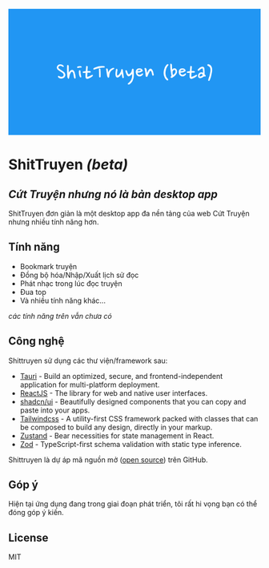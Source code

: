 [![Cuttruyen](/public/banner.png)](https://nettrom.com/)

# ShitTruyen _(beta)_

## _Cứt Truyện nhưng nó là bản desktop app_

ShitTruyen đơn giản là một desktop app đa nền tảng của web Cứt Truyện nhưng nhiều tính năng hơn.

## Tính năng

-   Bookmark truyện
-   Đồng bộ hóa/Nhập/Xuất lịch sử đọc
-   Phát nhạc trong lúc đọc truyện
-   Đua top
-   Và nhiều tính năng khác...

_các tính năng trên vẫn chưa có_

## Công nghệ

Shittruyen sử dụng các thư viện/framework sau:

-   [Tauri] - Build an optimized, secure, and frontend-independent application for multi-platform deployment.
-   [ReactJS] - The library for web and native user interfaces.
-   [shadcn/ui] - Beautifully designed components that you can copy and paste into your apps.
-   [Tailwindcss] - A utility-first CSS framework packed with classes that can be composed to build any design, directly in your markup.
-   [Zustand] - Bear necessities for state management in React.
-   [Zod] - TypeScript-first schema validation with static type inference.

Shittruyen là dự áp mã nguồn mở ([open source][git-repo]) trên GitHub.

## Góp ý

Hiện tại ứng dụng đang trong giai đoạn phát triển, tôi rất hi vọng bạn có thể đóng góp ý kiến.

## License

MIT

[//]: # 'ENV'
[git-repo]: https://github.com/huyhoangg9owl/shittruyen.git
[Tauri]: https://tauri.app
[ReactJS]: https://react.dev
[shadcn/ui]: https://ui.shadcn.com
[Tailwindcss]: https://tailwindcss.com
[Zustand]: https://github.com/pmndrs/zustand
[Zod]: https://zod.dev
